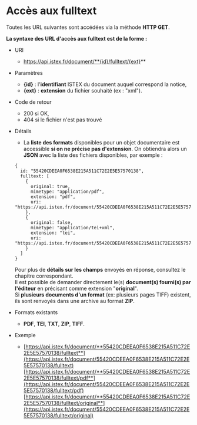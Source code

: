 # Accès aux fulltext

Toutes les URL suivantes sont accédées via la méthode **HTTP GET**.

**La syntaxe des URL d'accès aux fulltext est de la forme :**

* URI
  * https://api.istex.fr/document/**{id}/fulltext/{ext}**
* Paramètres
  * **{id}** : l'**identifiant** ISTEX du document auquel correspond la notice,
  * **{ext}** : **extension** du fichier souhaité \(ex : "xml"\).
* Code de retour
  * 200 si OK,
  * 404 si le fichier n'est pas trouvé
* Détails

  * La **liste des formats** disponibles pour un objet documentaire est accessible **si on ne précise pas d'extension**. On obtiendra alors un **JSON** avec la liste des fichiers disponibles, par exemple :

  ```text
  {
    id: "55420CDEEA0F6538E215A511C72E2E5E57570138",
    fulltext: [
      {
        original: true,
        mimetype: "application/pdf",
        extension: "pdf",
        uri: "https://api.istex.fr/document/55420CDEEA0F6538E215A511C72E2E5E57570138/fulltext/pdf"
      },
      {
        original: false,
        mimetype: "application/tei+xml",
        extension: "tei",
        uri: "https://api.istex.fr/document/55420CDEEA0F6538E215A511C72E2E5E57570138/fulltext/tei"
      }
    ]
  }
  ```

  Pour plus de **détails sur les champs** envoyés en réponse, consultez le chapitre correspondant.  
  Il est possible de demander directement le\(s\) **document\(s\) fourni\(s\) par l'éditeur** en précisant comme extension "**original**".  
  Si **plusieurs documents d'un format** \(ex: plusieurs pages TIFF\) existent, ils sont renvoyés dans une archive au format **ZIP**.   

* Formats existants
  * **PDF**, **TEI**, **TXT**, **ZIP**, **TIFF**.
* Exemple
  * [https://api.istex.fr/document/**55420CDEEA0F6538E215A511C72E2E5E57570138/fulltext**](https://api.istex.fr/document/55420CDEEA0F6538E215A511C72E2E5E57570138/fulltext) [https://api.istex.fr/document/**55420CDEEA0F6538E215A511C72E2E5E57570138/fulltext/pdf**](https://api.istex.fr/document/55420CDEEA0F6538E215A511C72E2E5E57570138/fulltext/pdf) [https://api.istex.fr/document/**55420CDEEA0F6538E215A511C72E2E5E57570138/fulltext/original**](https://api.istex.fr/document/55420CDEEA0F6538E215A511C72E2E5E57570138/fulltext/original)



